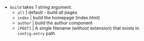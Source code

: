 - `build` takes 1 string argument.
    - `all` | default - build all pages
    - `index` | build the homepage (index.html)
    - `author` | build the author component 
    - `[POST]` | A single filename (without extension) that exists in `config.entry` path